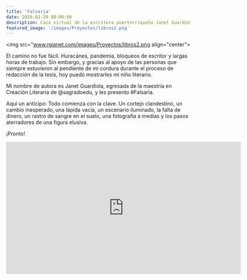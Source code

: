 ```yaml
---
title: 'Falsaria'
date: 2020-02-20 00:00:00
description: Casa virtual de la escritora puertorriqueña Janet Guardiola, autora de Falsaria.
featured_image: '/images/Proyectos/libros2.png'
---
```


<img src="www.rgjanet.com/images/Proyectos/libros2.png align="center">

<p>El camino no fue fácil. Huracánes, pandemia, bloqueos de escritor y largas horas de trabajo. Sin embargo, y gracias al apoyo de las personas que siempre estuvieron al pendiente de mi cordura durante el proceso de redacción de la tesis, hoy puedo mostrarles mi niño literario.</p>

<p>Mi nombre de autora es Janet Guardiola, egresada de la maestría en Creación Literaria de @sagradoedu, y les presento #Falsaria.</p>

<p>Aquí un anticipo: Todo comienza con la clave. Un cortejo clandestino, un cambio inesperado, una lápida vacía, un escenario iluminado, la falta de dinero, un rastro de sangre en el suelo, una fotografía a medias y los pasos aterradores de una figura elusiva.</p>

<p>¡Pronto!</p>

<iframe width="640" height="360" src="https://www.youtube.com/embed/U06jZ1PhXsk" title="YouTube video player" frameborder="0" allow="accelerometer; autoplay; clipboard-write; encrypted-media; gyroscope; picture-in-picture" allowfullscreen></iframe>
